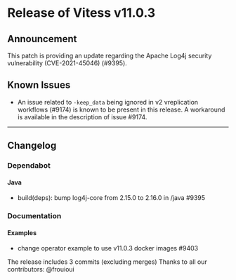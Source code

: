 # Release of Vitess v11.0.3
## Announcement

This patch is providing an update regarding the Apache Log4j security vulnerability (CVE-2021-45046) (#9395).

## Known Issues

- An issue related to `-keep_data` being ignored in v2 vreplication workflows (#9174) is known to be present in this release. A workaround is available in the description of issue #9174.

------------
## Changelog

### Dependabot
#### Java
* build(deps): bump log4j-core from 2.15.0 to 2.16.0 in /java #9395
### Documentation
#### Examples
* change operator example to use v11.0.3 docker images #9403


The release includes 3 commits (excluding merges)
Thanks to all our contributors: @frouioui